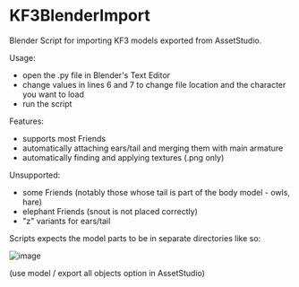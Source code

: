 # KF3BlenderImport
Blender Script for importing KF3 models exported from AssetStudio.

Usage:
- open the .py file in Blender's Text Editor
- change values in lines 6 and 7 to change file location and the character you want to load
- run the script

Features:

+ supports most Friends
+ automatically attaching ears/tail and merging them with main armature
+ automatically finding and applying textures (.png only)

Unsupported:

- some Friends (notably those whose tail is part of the body model - owls, hare)
- elephant Friends (snout is not placed correctly)
- "z" variants for ears/tail

Scripts expects the model parts to be in separate directories like so:

![image](https://user-images.githubusercontent.com/59540382/228977830-40a4a578-2612-41ec-866d-54a5e03813c5.png)

(use model / export all objects option in AssetStudio)

